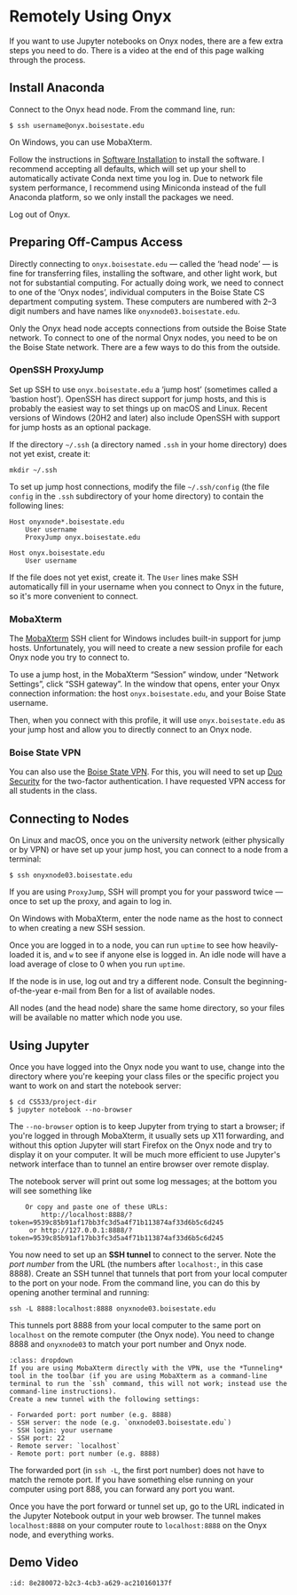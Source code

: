 # Remotely Using Onyx

If you want to use Jupyter notebooks on Onyx nodes, there are a few extra steps you need to do.
There is a video at the end of this page walking through the process.

## Install Anaconda

Connect to the Onyx head node.  From the command line, run:

    $ ssh username@onyx.boisestate.edu

On Windows, you can use MobaXterm.

Follow the instructions in [Software Installation](software.md#onyx) to install the software.
I recommend accepting all defaults, which will set up your shell to automatically activate Conda next time you log in.
Due to network file system performance, I recommend using Miniconda instead of the full Anaconda platform, so we only install the packages we need.

Log out of Onyx.

## Preparing Off-Campus Access

Directly connecting to `onyx.boisestate.edu` — called the ‘head node’ — is fine for transferring
files, installing the software, and other light work, but not for substantial computing. For
actually doing work, we need to connect to one of the ‘Onyx nodes’, individual computers in the
Boise State CS department computing system. These computers are numbered with 2–3 digit numbers and
have names like `onyxnode03.boisestate.edu`.

Only the Onyx head node accepts connections from outside the Boise State network. To connect to one
of the normal Onyx nodes, you need to be on the Boise State network. There are a few ways to do this
from the outside.

### OpenSSH ProxyJump

Set up SSH to use `onyx.boisestate.edu` a ‘jump host’ (sometimes called a ‘bastion host’).
OpenSSH has direct support for jump hosts, and this is probably the easiest way to set things up on macOS and Linux.
Recent versions of Windows (20H2 and later) also include OpenSSH with support for jump hosts as an optional package.

If the directory `~/.ssh` (a directory named `.ssh` in your home directory) does not yet exist, create it:

    mkdir ~/.ssh

To set up jump host connections, modify the file `~/.ssh/config` (the file `config` in the `.ssh`
subdirectory of your home directory) to contain the following lines:

    Host onyxnode*.boisestate.edu
        User username
        ProxyJump onyx.boisestate.edu
    
    Host onyx.boisestate.edu
        User username
    
If the file does not yet exist, create it. The `User` lines make SSH automatically fill in your
username when you connect to Onyx in the future, so it's more convenient to connect.

### MobaXterm

[MobaXterm]: https://mobaxterm.mobatek.net/

The [MobaXterm][] SSH client for Windows includes built-in support for jump hosts.  Unfortunately,
you will need to create a new session profile for each Onyx node you try to connect to.

To use a jump host, in the MobaXterm “Session” window, under “Network Settings”, click “SSH gateway”.
In the window that opens, enter your Onyx connection information: the host `onyx.boisestate.edu`, and
your Boise State username.

Then, when you connect with this profile, it will use `onyx.boisestate.edu` as your jump host and
allow you to directly connect to an Onyx node.

### Boise State VPN

You can also use the [Boise State VPN](https://bsuvpn-offcampus.boisestate.edu/).
For this, you will need to set up [Duo Security](https://www.boisestate.edu/oit-accounts/multi-factor-authentication-duo/) for the two-factor authentication.
I have requested VPN access for all students in the class.

## Connecting to Nodes

On Linux and macOS, once you on the university network (either physically or by VPN) or have set up
your jump host, you can connect to a node from a terminal:

    $ ssh onyxnode03.boisestate.edu

If you are using `ProxyJump`, SSH will prompt you for your password twice — once to set up the
proxy, and again to log in.

On Windows with MobaXterm, enter the node name as the host to connect to when creating a new SSH
session.

Once you are logged in to a node, you can run `uptime` to see how heavily-loaded it is, and `w` to
see if anyone else is logged in. An idle node will have a load average of close to 0 when you run
`uptime`.

If the node is in use, log out and try a different node. Consult the beginning-of-the-year e-mail
from Ben for a list of available nodes.

All nodes (and the head node) share the same home directory, so your files will be available no
matter which node you use.

## Using Jupyter

Once you have logged into the Onyx node you want to use, change into the directory where you're keeping your class files or the specific project you want to work on and start the notebook server:

    $ cd CS533/project-dir
    $ jupyter notebook --no-browser

The `--no-browser` option is to keep Jupyter from trying to start a browser; if you're logged in through MobaXterm, it usually sets up X11 forwarding, and without this option Jupyter will start Firefox on the Onyx node and try to display it on your computer.
It will be much more efficient to use Jupyter's network interface than to tunnel an entire browser over remote display.

The notebook server will print out some log messages; at the bottom you will see something like

```
    Or copy and paste one of these URLs:
        http://localhost:8888/?token=9539c85b91af17bb3fc3d5a4f71b113874af33d6b5c6d245
     or http://127.0.0.1:8888/?token=9539c85b91af17bb3fc3d5a4f71b113874af33d6b5c6d245
```

You now need to set up an **SSH tunnel** to connect to the server.
Note the *port number* from the URL (the numbers after `localhost:`, in this case 8888).
Create an SSH tunnel that tunnels that port from your local computer to the port on your node.
From the command line, you can do this by opening another terminal and running:

    ssh -L 8888:localhost:8888 onyxnode03.boisestate.edu

This tunnels port 8888 from your local computer to the same port on `localhost` on the remote
computer (the Onyx node). You need to change 8888 and `onyxnode03` to match your port number and
Onyx node.

```{admonition} Direct MobaXterm Tunnel
:class: dropdown
If you are using MobaXterm directly with the VPN, use the *Tunneling* tool in the toolbar (if you are using MobaXterm as a command-line terminal to run the `ssh` command, this will not work; instead use the command-line instructions).
Create a new tunnel with the following settings:

- Forwarded port: port number (e.g. 8888)
- SSH server: the node (e.g. `onxnode03.boisestate.edu`)
- SSH login: your username
- SSH port: 22
- Remote server: `localhost`
- Remote port: port number (e.g. 8888)
```

The forwarded port (in `ssh -L`, the first port number) does not have to match the remote port.
If you have something else running on your computer using port 888, you can forward any port you want.

Once you have the port forward or tunnel set up, go to the URL indicated in the Jupyter Notebook output in your web browser.
The tunnel makes `localhost:8888` on your computer route to `localhost:8888` on the Onyx node, and everything works.

## Demo Video

```{video}
:id: 8e280072-b2c3-4cb3-a629-ac210160137f
```
